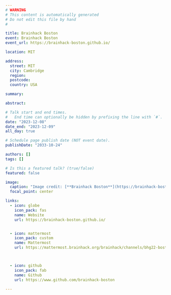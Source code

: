 ```yaml
---
# WARNING
# This content is automatically generated
# Do not edit this file by hand
#

title: Brainhack Boston
event: Brainhack Boston
event_url: https://brainhack-boston.github.io/

location: MIT

address:
  street: MIT
  city: Cambridge
  region: 
  postcode: 
  country: USA

summary: 

abstract: 

# Talk start and end times.
#   End time can optionally be hidden by prefixing the line with `#`.
date: "2023-12-08"
date_end: "2023-12-09"
all_day: true

# Schedule page publish date (NOT event date).
publishDate: "2033-10-24"

authors: []
tags: []

# Is this a featured talk? (true/false)
featured: false

image:
  caption: "Image credit: [**Brainhack Boston**](https://brainhack-boston.github.io/)"
  focal_point: center

links:
  - icon: globe
    icon_pack: fas
    name: Website
    url: https://brainhack-boston.github.io/


  - icon: mattermost
    icon_pack: custom
    name: Mattermost
    url: https://mattermost.brainhack.org/brainhack/channels/bhg22-boston



  - icon: github
    icon_pack: fab
    name: Github
    url: https://www.github.com/brainhack-boston

---
```


